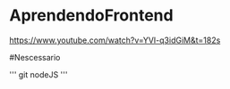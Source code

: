 # AprendendoFrontend

https://www.youtube.com/watch?v=YVI-q3idGiM&t=182s

#Nescessario 

'''
git
nodeJS
'''

